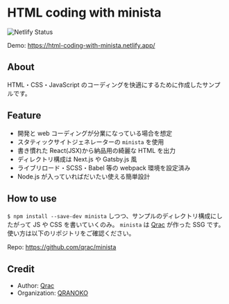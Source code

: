 # HTML coding with minista

![Netlify Status](https://api.netlify.com/api/v1/badges/bb47a38a-5b72-4d53-a8c6-faa4e2fb4a60/deploy-status)

Demo: https://html-coding-with-minista.netlify.app/

## About

HTML・CSS・JavaScript のコーディングを快適にするために作成したサンプルです。

## Feature

- 開発と web コーディングが分業になっている場合を想定
- スタティックサイトジェネレーターの `minista` を使用
- 書き慣れた React(JSX)から納品用の綺麗な HTML を出力
- ディレクトリ構成は Next.js や Gatsby.js 風
- ライブリロード・SCSS・Babel 等の webpack 環境を設定済み
- Node.js が入っていればだいたい使える簡単設計

## How to use

`$ npm install --save-dev minista` しつつ、サンプルのディレクトリ構成にしたがって JS や CSS を書いていくのみ。 `minista` は [Qrac](https://qrac.jp) が作った SSG です。使い方は以下のリポジトリをご確認ください。

Repo: https://github.com/qrac/minista

## Credit

- Author: [Qrac](https://qrac.jp)
- Organization: [QRANOKO](https://qranoko.jp)
